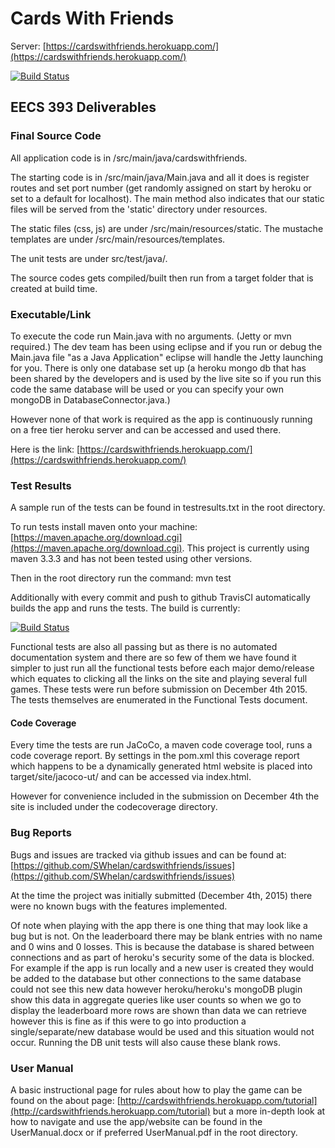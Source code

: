 # Cards With Friends

Server: [https://cardswithfriends.herokuapp.com/](https://cardswithfriends.herokuapp.com/)

[![Build Status](https://travis-ci.org/SWhelan/cardswithfriends.svg?branch=master)](https://travis-ci.org/SWhelan/cardswithfriends)

## EECS 393 Deliverables

### Final Source Code

All application code is in /src/main/java/cardswithfriends.

The starting code is in /src/main/java/Main.java and all it does is register routes and set port number (get randomly assigned on start by heroku or set to a default for localhost). The main method also indicates that our static files will be served from the 'static' directory under resources.

The static files (css, js) are under /src/main/resources/static.
The mustache templates are under /src/main/resources/templates.

The unit tests are under src/test/java/.

The source codes gets compiled/built then run from a target folder that is created at build time.

### Executable/Link

To execute the code run Main.java with no arguments. (Jetty or mvn required.) The dev team has been using eclipse and if you run or debug the Main.java file "as a Java Application" eclipse will handle the Jetty launching for you. There is only one database set up (a heroku mongo db that has been shared by the developers and is used by the live site so if you run this code the same database will be used or you can specify your own mongoDB in DatabaseConnector.java.) 

However none of that work is required as the app is continuously running on a free tier heroku server and can be accessed and used there.

Here is the link: [https://cardswithfriends.herokuapp.com/](https://cardswithfriends.herokuapp.com/)

### Test Results

A sample run of the tests can be found in testresults.txt in the root directory.

To run tests install maven onto your machine: [https://maven.apache.org/download.cgi](https://maven.apache.org/download.cgi). This project is currently using maven 3.3.3 and has not been tested using other versions.

Then in the root directory run the command:
	mvn test
	
Additionally with every commit and push to github TravisCI automatically builds the app and runs the tests. The build is currently:

[![Build Status](https://travis-ci.org/SWhelan/cardswithfriends.svg?branch=master)](https://travis-ci.org/SWhelan/cardswithfriends)

Functional tests are also all passing but as there is no automated documentation system and there are so few of them we have found it simpler to just run all the functional tests before each major demo/release which equates to clicking all the links on the site and playing several full games. These tests were run before submission on December 4th 2015. The tests themselves are enumerated in the Functional Tests document.

#### Code Coverage

Every time the tests are run JaCoCo, a maven code coverage tool, runs a code coverage report. By settings in the pom.xml this coverage report which happens to be a dynamically generated html website is placed into target/site/jacoco-ut/ and can be accessed via index.html.

However for convenience included in the submission on December 4th the site is included under the codecoverage directory.

### Bug Reports

Bugs and issues are tracked via github issues and can be found at: [https://github.com/SWhelan/cardswithfriends/issues](https://github.com/SWhelan/cardswithfriends/issues)

At the time the project was initially submitted (December 4th, 2015) there were no known bugs with the features implemented.

Of note when playing with the app there is one thing that may look like a bug but is not. On the leaderboard there may be blank entries with no name and 0 wins and 0 losses. This is because the database is shared between connections and as part of heroku's security some of the data is blocked. For example if the app is run locally and a new user is created they would be added to the database but other connections to the same database could not see this new data however heroku/heroku's mongoDB plugin show this data in aggregate queries like user counts so when we go to display the leaderboard more rows are shown than data we can retrieve however this is fine as if this were to go into production a single/separate/new database would be used and this situation would not occur. Running the DB unit tests will also cause these blank rows.

### User Manual

A basic instructional page for rules about how to play the game can be found on the about page: [http://cardswithfriends.herokuapp.com/tutorial](http://cardswithfriends.herokuapp.com/tutorial) but a more in-depth look at how to navigate and use the app/website can be found in the UserManual.docx or if preferred UserManual.pdf in the root directory.

